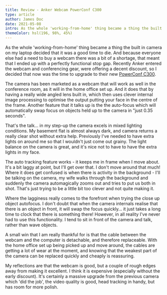 ```yaml
---
title: Review - Anker Webcam PowerConf C300
type: article
author: James Doc
date: 2021-05-08
intro: As the whole 'working-from-home' thing became a thing the built in camera on my laptop decided that it was a good time to die…
themeColor: hsl(196, 98%, 45%)
---
```

As the whole 'working-from-home' thing became a thing the built in camera on my laptop decided that it was a good time to die.  And because everyone else had a need to buy a webcam there was a bit of a shortage, that meant that I ended up with a perfectly functional stop gap. Recently Anker entered the webcam and conferencing gear, were offering a decent discount, so I decided that now was the time to upgrade to their new [PowerConf C300](https://uk.anker.com/collections/conferencing-equipment/products/a3361).

The camera has been marketed as a webcam that will work as well in the conference room, as it will in the home office set up. And it does that by having a really wide angled lens built in, which then uses clever internal image processing to optimise the output putting your face in the centre of the frame. Another feature that it talks up is the the auto-focus which will automatically swap focus on objects held up to the camera in "just 0.35 seconds".

That's the talk… in my step-up the camera excels in mixed lighting conditions. My basement flat is almost always dark, and camera returns a really clear shot without extra help. Previously I've needed to have extra lights on around me so that I wouldn't just come out grainy. The light balance on the camera is great, and it's nice not to have to have the extra lights in my face.

The auto tracking feature works - it keeps me in frame when I move about. It's a bit laggy at point, but I'll get over that. I don't move around that much! Where it does get confused is when there is activity in the background - I'll be talking on the camera, my wife walks through the background and suddenly the camera automagically zooms out and tries to put us both in shot. That's just trying to be a little bit too clever and not quite making it.

Where the lagginess really comes to the forefront when trying the close up object autofocus. I don't doubt that when the camera internals realise that there is an object in front, it will swap the focus quickly… it just takes a long time to clock that there is something there! However, in all reality I've never had to use this functionality. I tend to sit in front of the camera and talk, rather than wave objects.

A small win that I am really thankful for is that the cable between the webcam and the computer is detachable, and therefore replaceable. With the home office set up being picked up and move around, the cables are getting a lot of wear at the moment, and knowing that the weakest part of the camera can be replaced quickly and cheaply is reassuring.

My reflections are that the webcam is good, but a couple of rough edges away from making it excellent. I think it is expensive (especially without the early discount). It's certainly a massive upgrade from the previous camera which 'did the job', the video quality is good, head tracking in handy, but has room for more polish.
